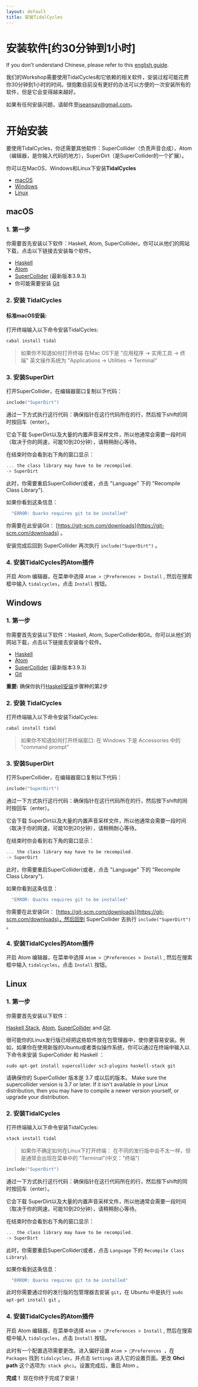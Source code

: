 ```yaml
---
layout: default
title: 安装TidalCycles
---
```


# 安装软件[约30分钟到1小时]

If you don't understand Chinese, please refer to this [english guide](https://tidalcycles.org/getting_started.html).

我们的Workshop需要使用TidalCycles和它依赖的相关软件，安装过程可能花费你30分钟到1小时的时间。很抱歉目前没有更好的办法可以方便的一次安装所有的软件，但是它会变得越来越好。

如果有任何安装问题，请邮件至<iseansay@gmail.com>。


# 开始安装

要使用TidalCycles，你还需要其他软件：SuperCollider（负责声音合成），Atom（编辑器，是你输入代码的地方），SuperDirt（是SuperCollider的一个扩展）。

你可以在MacOS、Windows和Linux下安装**TidalCycles**

* [macOS](#macos)
* [Windows](#windows)
* [Linux](#linux)

## macOS

### 1. 第一步

你需要首先安装以下软件：Haskell, Atom, SuperCollider。你可以从他们的网站下载，点击以下链接去安装每个软件。

* [Haskell](https://www.haskell.org/platform/)
* [Atom](https://atom.io/)
* [SuperCollider](http://supercollider.github.io/download) (最新版本3.9.3)
* 你可能需要安装 [Git](https://git-scm.com/)

<!-- You will need the SuperCollider sc3-plugins for using many of the synths included in
SuperDirt. Most of the examples in the documentation will still work, so you could
skip this step and return to it later. You can install the latest version from
[github](https://github.com/supercollider/sc3-plugins) according to
the instructions there. -->

### 2. 安装 TidalCycles

#### 标准macOS安装:

打开终端输入以下命令安装TidalCycles:

~~~~bash
cabal install tidal
~~~~

> 如果你不知道如何打开终端
> 在Mac OS下是 "应用程序 -> 实用工具 -> 终端"
> 英文操作系统为 "Applications -> Utilities -> Terminal"


### 3. 安装SuperDirt

打开SuperCollider，在编辑器窗口复制以下代码：

~~~~c
include("SuperDirt")
~~~~

通过一下方式执行这行代码：确保指针在这行代码所在的行，然后按下shift的同时按回车（enter）。

它会下载 SuperDirt以及大量的内置声音采样文件，所以他通常会需要一段时间（取决于你的网速，可能10到20分钟），请稍稍耐心等待。

在结束时你会看到右下角的窗口显示：

~~~~c
... the class library may have to be recompiled.
-> SuperDirt
~~~~

此时，你需要重启SuperCollider(或者，点击 "Language" 下的 "Recompile Class Library").

如果你看到这条信息：

~~~~c
  "ERROR: Quarks requires git to be installed"
~~~~

你需要在此安装Git：
[https://git-scm.com/downloads](https://git-scm.com/downloads) 。

安装完成后回到 SuperCollider 再次执行 `include("SuperDirt")` 。

### 4. 安装TidalCycles的Atom插件

开启 Atom 编辑器，在菜单中选择 `Atom > Preferences > Install` , 然后在搜索框中输入 `tidalcycles`，点击 `Install` 按钮。

## Windows

### 1. 第一步

你需要首先安装以下软件：Haskell, Atom, SuperCollider和Git。你可以从他们的网站下载，点击以下链接去安装每个软件。

* [Haskell](https://www.haskell.org/platform/)
* [Atom](https://atom.io/)
* [SuperCollider](http://supercollider.github.io/download) (最新版本3.9.3)
* [Git](https://git-scm.com/)

**重要:** 确保你执行[Haskell安装]((https://www.haskell.org/platform/#windows).)步骤种的第2步


<!-- **重要:** When installing SuperCollider, you must also download the `sc3-plugins`
zip file. Run SuperCollider once in order to create user directories. Then open
the zip file and extract the `SC3plugins` directory to
`C:\Users\<username>\AppData\Local\SuperCollider\Extensions`. You may have to
manually create the `Extensions` directory. Restart SuperCollider so that it finds
the `SC3plugins` directory. -->

### 2. 安装 TidalCycles

打开终端输入以下命令安装TidalCycles:

~~~~bash
cabal install tidal 
~~~~

> 如果你不知道如何打开终端窗口:
> 在 Windows 下是 Accessories 中的 "command prompt"

### 3. 安装SuperDirt

打开SuperCollider，在编辑器窗口复制以下代码：

~~~~c
include("SuperDirt")
~~~~

通过一下方式执行这行代码：确保指针在这行代码所在的行，然后按下shift的同时按回车（enter）。

它会下载 SuperDirt以及大量的内置声音采样文件，所以他通常会需要一段时间（取决于你的网速，可能10到20分钟），请稍稍耐心等待。

在结束时你会看到右下角的窗口显示：

~~~~c
... the class library may have to be recompiled.
-> SuperDirt
~~~~

此时，你需要重启SuperCollider(或者，点击 "Language" 下的 "Recompile Class Library").

如果你看到这条信息：

~~~~c
  "ERROR: Quarks requires git to be installed"
~~~~

你需要在此安装Git：
[https://git-scm.com/downloads](https://git-scm.com/downloads)，然后回到 SuperCollider 去执行 `include("SuperDirt")` 。

### 4. 安装TidalCycles的Atom插件

开启 Atom 编辑器，在菜单中选择 `Atom > Preferences > Install` , 然后在搜索框中输入 `tidalcycles`，点击 `Install` 按钮。

## Linux

### 1. 第一步

你需要首先安装以下软件：

[Haskell Stack](https://www.haskellstack.org/),
[Atom](https://atom.io/),
[SuperCollider](http://supercollider.github.io/download) and
[Git](https://git-scm.com/).

很可能你的Linux发行版已经把这些软件放在包管理器中，使你更容易安装。例如，如果你在使用新版的Ubuntu或者类似操作系统，你可以通过在终端中输入以下命令来安装 SuperCollider 和 Haskell ：

```
sudo apt-get install supercollider sc3-plugins haskell-stack git
```

请确保你的 SuperCollider 版本是 3.7 或以后的版本。
Make sure the supercollider version is 3.7 or later. If it isn't
available in your Linux distribution, then you may have to compile a
newer version yourself, or upgrade your distribution.


### 2. 安装TidalCycles

打开终端输入以下命令安装TidalCycles:

~~~~bash
stack install tidal
~~~~

> 如果你不确定如何在Linux下打开终端：
> 在不同的发行版中会不太一样，但是通常会出现在菜单中的 "Terminal"(中文："终端")

~~~~c
include("SuperDirt")
~~~~

通过一下方式执行这行代码：确保指针在这行代码所在的行，然后按下shift的同时按回车（enter）。

它会下载 SuperDirt以及大量的内置声音采样文件，所以他通常会需要一段时间（取决于你的网速，可能10到20分钟），请稍稍耐心等待。

在结束时你会看到右下角的窗口显示：

~~~~c
... the class library may have to be recompiled.
-> SuperDirt
~~~~

此时，你需要重启SuperCollider(或者，点击 `Language` 下的 `Recompile Class Library`).

如果你看到这条信息：

~~~~c
  "ERROR: Quarks requires git to be installed"
~~~~

此时你需要通过你的发行版的包管理器去安装 `git`，在 Ubuntu 中是执行 `sudo apt-get install git` 。

### 4. 安装TidalCycles的Atom插件

开启 Atom 编辑器，在菜单中选择 `Atom > Preferences > Install` , 然后在搜索框中输入 `tidalcycles`，点击 `Install` 按钮。

此时有一个配置选项需要更改。进入偏好设置 `Atom > Preferences `，在 `Packages` 找到 `tidalcycles`，并点击 `Settings` 进入它的设置页面。更改 **Ghci path** 这个选项为: `stack ghci`。设置完成后，重启 Atom 。

**完成！** 现在你终于完成了安装！

